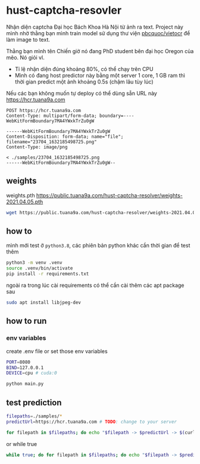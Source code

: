 # hust-captcha-resovler

Nhận diện captcha Đại học Bách Khoa Hà Nội từ ảnh ra text. Project này mình nhờ thằng bạn mình train model sử dụng thư viện [pbcquoc/vietocr](https://github.com/pbcquoc/vietocr) để làm image to text.

Thằng bạn mình tên Chiến giờ nó đang PhD student bên đại học Oregon của mẽo. Nó giỏi vl.

- Tỉ lệ nhận diện đúng khoảng 80%, có thể chạy trên CPU
- Mình có đang host predictor này bằng một server 1 core, 1 GB ram thì thời gian predict một ảnh khoảng 0.5s (chậm lâu tùy lúc)

Nếu các bạn không muốn tự deploy có thể dùng sẵn URL này https://hcr.tuana9a.com

```http
POST https://hcr.tuana9a.com
Content-Type: multipart/form-data; boundary=----WebKitFormBoundary7MA4YWxkTrZu0gW

------WebKitFormBoundary7MA4YWxkTrZu0gW
Content-Disposition: form-data; name="file"; filename="23704_1632185498725.png"
Content-Type: image/png

< ./samples/23704_1632185498725.png
------WebKitFormBoundary7MA4YWxkTrZu0gW--
```

## weights

weights.pth https://public.tuana9a.com/hust-captcha-resolver/weights-2021.04.05.pth

```bash
wget https://public.tuana9a.com/hust-captcha-resolver/weights-2021.04.05.pth -O ./weights-2021.04.05.pth
```

## how to

mình mới test ở `python3.8`, các phiên bản python khác cần thời gian để test thêm

```bash
python3 -m venv .venv
source .venv/bin/activate
pip install -r requirements.txt
```

ngoài ra trong lúc cài requirements có thể cần cài thêm các apt package sau

```bash
sudo apt install libjpeg-dev
```

## how to run

### env variables

create .env file or set those env variables

```bash
PORT=8080
BIND=127.0.0.1
DEVICE=cpu # cuda:0
```

```bash
python main.py
```

## test prediction

```bash
filepaths=./samples/*
predictUrl=https://hcr.tuana9a.com # TODO: change to your server
```

```bash
for filepath in $filepaths; do echo "$filepath -> $predictUrl -> $(curl -s -X POST "$predictUrl" -F "file=@$filepath")"; done
```

or while true

```bash
while true; do for filepath in $filepaths; do echo "$filepath -> $predictUrl -> $(curl -s -X POST "$predictUrl" -F "file=@$filepath")"; done; done
```